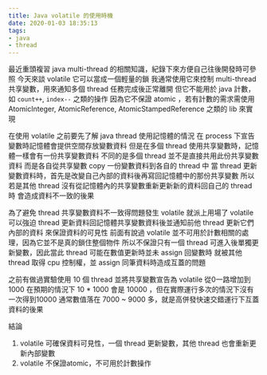 ```yaml
---
title: Java volatile 的使用時機
date: 2020-01-03 18:35:13
tags:
- java
- thread
---
```

最近重頭複習 java multi-thread 的相關知識，紀錄下來方便自己往後開發時可參照
今天來談 volatile 它可以當成一個輕量的鎖
我通常使用它來控制 multi-thread 共享變數，用來通知多個 thread 任務完成後正常離開
但它不能用於 java 計數，如 `count++`, `index--` 之類的操作
因為它不保證 atomic ，若有計數的需求需使用 AtomicInteger, AtomicReference, AtomicStampedReference 之類的 lib 來實現

在使用 volatile 之前要先了解 java thread 使用記憶體的情況
在 process 下宣告變數時記憶體會提供空間存放變數資料
但是在多個 thread 使用共享變數時，記憶體一樣會有一份共享變數資料
不同的是多個 thread 並不是直接共用此份共享變數資料
而是各自從共享變數 copy 一份變數資料到各自的 thread 中
當 thread 更新變數資料時，首先是改變自己內部的資料後再寫回記憶體中的那份共享變數
所以若是其他 thread 沒有從記憶體內的共享變數重新更新新的資料回自己的 thread 時
會造成資料不一致的後果

為了避免 thread 共享變數資料不一致得問題發生 volatile 就派上用場了
volatile 可以強迫 thread 更新資料回記憶體共享變數資料後並通知前他 thread 更新它們內部的資料
來保證資料的可見性
前面有說過 volatile 並不可用於計數相關的處理，因為它並不是真的鎖住整個物件
所以不保證只有一個 thread 可進入後單獨更新變數，因此當此 thread 可能在數值更新時並未 assign 回變數時
就被其他 thread 取得 cpu 控制權，並 assign 同筆資料時造成互蓋的問題

之前有做過實驗使用 10 個 thread 並將共享變數宣告為 volatile 從0一路增加到1000
在預期的情況下 10 * 1000 會是 10000 ，但在實際運行多次的情況下沒有一次得到10000
通常數值落在 7000 ~ 9000 多，就是高併發快速交錯運行下互蓋資料的後果

結論
1. volatile 可確保資料可見性，一個 thread 更新變數，其他 thread 也會重新更新內部變數
2. volatile 不保證atomic，不可用於計數操作
